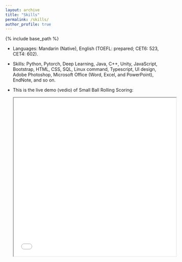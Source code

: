 ```yaml
---
layout: archive
title: "Skills"
permalink: /skills/
author_profile: true
---
```


{% include base_path %}

* Languages: Mandarin (Native), English (TOEFL: prepared; CET6: 523, CET4: 602).
* Skills:  Python, Pytorch, Deep Learning, Java, C++, Unity, JavaScript, Bootstrap, HTML, CSS, SQL,
Linux command, Typescript, UI design, Adobe Photoshop, Microsoft Office (Word, Excel, and
PowerPoint), EndNote, and so on.

* This is the live demo (vedio) of Small Ball Rolling Scoring:
  <iframe height=498 width=510 src="/files/BallRolling.mp4">
  
    <!-- ![here](/files/BallRolling.mp4).>


